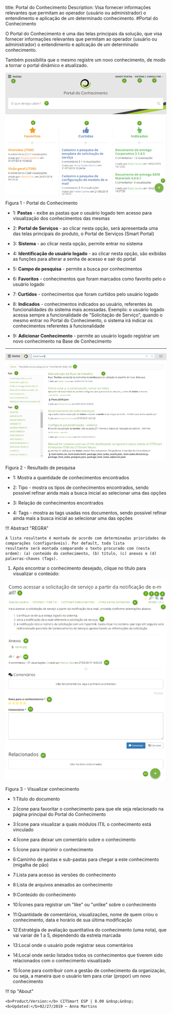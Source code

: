 title: Portal do Conhecimento
Description: Visa fornecer informações relevantes que permitam ao operador (usuário ou administrador) o entendimento e aplicação de um determinado conhecimento.
#Portal do Conhecimento


O Portal do Conhecimento é uma das telas principais da solução, que visa
fornecer informações relevantes que permitam ao operador (usuário ou
administrador) o entendimento e aplicação de um determinado conhecimento.

Também possibilita que o mesmo registre um novo conhecimento, de modo a tornar o
portal dinâmico e atualizado.

![Portal](images/figure1-portal.png)

   Figura 1 - Portal do Conhecimento
   
- 1: **Pastas** - exibe as pastas que o usuário logado tem acesso para
visualização dos conhecimentos das mesmas

- 2: **Portal de Serviços** - ao clicar nesta opção, será apresentada uma das
telas principais do produto, o Portal de Serviços (Smart Portal)

- 3: **Sistema** - ao clicar nesta opção, permite entrar no sistema

- 4: **Identificação do usuário logado** - ao clicar nesta opção, são exibidas
as funções para alterar a senha de acesso e sair do portal

- 5: **Campo de pesquisa** - permite a busca por conhecimentos

- 6: **Favoritos** - conhecimentos que foram marcados como favorito pelo o
usuário logado

- 7: **Curtidos** - conhecimentos que foram curtidos pelo usuário logado

- 8: **Indicados** - conhecimentos indicados ao usuário, referentes às
funcionalidades do sistema mais acessadas. Exemplo: o usuário logado acessa
sempre a funcionalidade de "Solicitação de Serviço", quando o mesmo entrar no
Portal do Conhecimento, o sistema irá indicar os conhecimentos referentes à
funcionalidade

- 9: **Adicionar Conhecimento** - permite ao usuário logado registrar um novo
conhecimento na Base de Conhecimento

-------------------------------------------------------------------------------------------------

![Pesquisa](images/figure2-portal.png)

   Figura 2 - Resultado de pesquisa

 - 1: Mostra a quantidade de conhecimentos encontrados
 
 - 2: Tipo - mostra os tipos de conhecimentos encontrados, sendo possível refinar ainda mais a busca inicial ao selecionar uma das opções
 
 - 3: Relação de conhecimentos encontrados
 
 - 4: Tags - mostra as tags usadas nos documentos, sendo possível refinar ainda mais a busca inicial ao selecionar uma das opções
 
!!! Abstract "REGRA"

    A lista resultante é montada de acordo com determinadas prioridades de comparações (configuráveis). Por default, toda lista             resultante será montada comparando o texto procurado com (nesta ordem): (a) conteúdo do conhecimento, (b) título, (c) anexos e (d)       palavras-chaves (Tags).
    
1.  Após encontrar o conhecimento desejado, clique no título para visualizar o
    conteúdo:

 ![Visualizar](images/figure3-portal.png)

   Figura 3 - Visualizar conhecimento 

- 1:Título do documento

- 2:Ícone para favoritar o conhecimento para que ele seja relacionado na página principal do Portal do Conhecimento

- 3:Ícone para visualizar a quais módulos ITIL o conhecimento está vinculado

- 4:Ícone para deixar um comentário sobre o conhecimento

- 5:Ícone para imprimir o conhecimento

- 6:Caminho de pastas e sub-pastas para chegar a este conhecimento (migalha de pão)

- 7:Lista para acesso às versões do conhecimento

- 8:Lista de arquivos anexados ao conhecimento

- 9:Conteúdo do conhecimento

- 10:Ícones para registrar um "like" ou "unlike" sobre o conhecimento

- 11:Quantidade de comentários, visualizações, nome de quem criou o conhecimento, data e horário de sua última modificação

- 12:Estratégia de avaliação quantitativa do conhecimento (uma nota), que vai variar de 1 a 5, dependendo da estrela marcada

- 13:Local onde o usuário pode registrar seus comentários

- 14:Local onde serão listados todos os conhecimentos que tiverem sido relacionados com o conhecimento visualizado

- 15:Ícone para contribuir com a gestão de conhecimento da organização, ou seja, a maneira que o usuário tem para criar (propor) um novo conhecimento

!!! tip "About"

    <b>Product/Version:</b> CITSmart ESP | 8.00 &nbsp;&nbsp;
    <b>Updated:</b>02/27/2019 – Anna Martins

 
